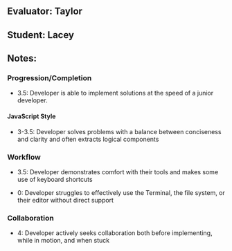 ## Evaluator: Taylor
## Student: Lacey
## Notes:

### Progression/Completion

* 3.5: Developer is able to implement solutions at the speed of a junior developer.

#### JavaScript Style

* 3-3.5: Developer solves problems with a balance between conciseness and clarity and often extracts logical components

### Workflow

* 3.5: Developer demonstrates comfort with their tools and makes some use of keyboard shortcuts

* 0: Developer struggles to effectively use the Terminal, the file system, or their editor without direct support

### Collaboration

* 4: Developer actively seeks collaboration both before implementing, while in motion, and when stuck
